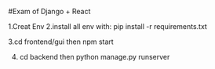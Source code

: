 #Exam of Django + React

1.Creat Env
2.install all env with: pip install -r requirements.txt

3.cd frontend/gui
    then npm start

4. cd backend
    then python manage.py runserver